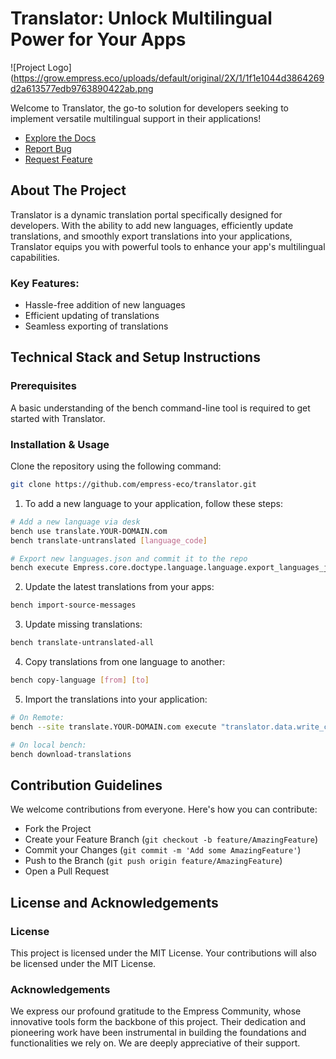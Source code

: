 # Translator: Unlock Multilingual Power for Your Apps
![Project Logo](https://grow.empress.eco/uploads/default/original/2X/1/1f1e1044d3864269d2a613577edb9763890422ab.png

Welcome to Translator, the go-to solution for developers seeking to implement versatile multilingual support in their applications!

- [Explore the Docs](https://grow.empress.eco/)
- [Report Bug](https://github.com/empress-eco/translator/issues)
- [Request Feature](https://github.com/empress-eco/translator/issues)

## About The Project
Translator is a dynamic translation portal specifically designed for developers. With the ability to add new languages, efficiently update translations, and smoothly export translations into your applications, Translator equips you with powerful tools to enhance your app's multilingual capabilities.

### Key Features:
- Hassle-free addition of new languages
- Efficient updating of translations
- Seamless exporting of translations

## Technical Stack and Setup Instructions

### Prerequisites
A basic understanding of the bench command-line tool is required to get started with Translator.

### Installation & Usage

Clone the repository using the following command:
```sh
git clone https://github.com/empress-eco/translator.git
```
1. To add a new language to your application, follow these steps:

```sh
# Add a new language via desk
bench use translate.YOUR-DOMAIN.com
bench translate-untranslated [language_code]

# Export new languages.json and commit it to the repo
bench execute Empress.core.doctype.language.language.export_languages_json
```

2. Update the latest translations from your apps:

```sh
bench import-source-messages
```

3. Update missing translations:

```sh
bench translate-untranslated-all
```

4. Copy translations from one language to another:

```sh
bench copy-language [from] [to]
```

5. Import the translations into your application:

```sh
# On Remote:
bench --site translate.YOUR-DOMAIN.com execute "translator.data.write_csv_for_all_languages"

# On local bench:
bench download-translations
```

## Contribution Guidelines
We welcome contributions from everyone. Here's how you can contribute:

- Fork the Project
- Create your Feature Branch (`git checkout -b feature/AmazingFeature`)
- Commit your Changes (`git commit -m 'Add some AmazingFeature'`)
- Push to the Branch (`git push origin feature/AmazingFeature`)
- Open a Pull Request

## License and Acknowledgements

### License
This project is licensed under the MIT License. Your contributions will also be licensed under the MIT License.

### Acknowledgements
We express our profound gratitude to the Empress Community, whose innovative tools form the backbone of this project. Their dedication and pioneering work have been instrumental in building the foundations and functionalities we rely on. We are deeply appreciative of their support.